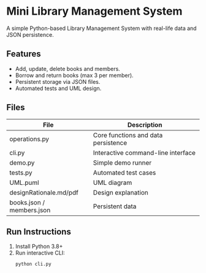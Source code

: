# Mini Library Management System

A simple Python-based Library Management System with real-life data and JSON persistence.

## Features
- Add, update, delete books and members.
- Borrow and return books (max 3 per member).
- Persistent storage via JSON files.
- Automated tests and UML design.

## Files
| File | Description |
|------|--------------|
| operations.py | Core functions and data persistence |
| cli.py | Interactive command-line interface |
| demo.py | Simple demo runner |
| tests.py | Automated test cases |
| UML.puml | UML diagram |
| designRationale.md/pdf | Design explanation |
| books.json / members.json | Persistent data |

## Run Instructions
1. Install Python 3.8+
2. Run interactive CLI:
   ```bash
   python cli.py
